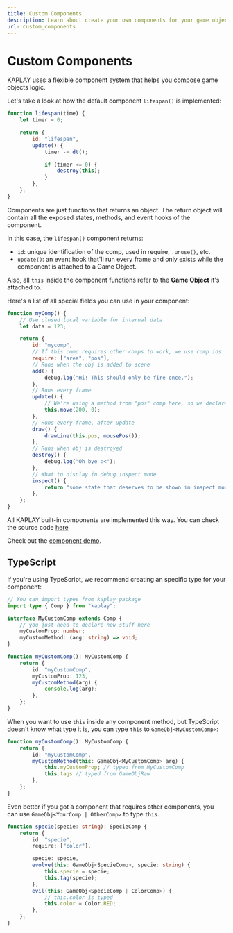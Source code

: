 ```yaml
---
title: Custom Components
description: Learn about create your own components for your game objects.
url: custom_components
---
```


# Custom Components

KAPLAY uses a flexible component system that helps you compose game objects
logic.

Let's take a look at how the default component `lifespan()` is implemented:

```js
function lifespan(time) {
    let timer = 0;

    return {
        id: "lifespan",
        update() {
            timer -= dt();

            if (timer <= 0) {
                destroy(this);
            }
        },
    };
}
```

Components are just functions that returns an object. The return object will
contain all the exposed states, methods, and event hooks of the component.

In this case, the `lifespan()` component returns:

- `id`: unique identification of the comp, used in require, `.unuse()`, etc.
- `update()`: an event hook that'll run every frame and only exists while the
  component is attached to a Game Object.

Also, all `this` inside the component functions refer to the **Game Object**
it's attached to.

Here's a list of all special fields you can use in your component:

```js
function myComp() {
    // Use closed local variable for internal data
    let data = 123;

    return {
        id: "mycomp",
        // If this comp requires other comps to work, we use comp ids
        require: ["area", "pos"],
        // Runs when the obj is added to scene
        add() {
            debug.log("Hi! This should only be fire once.");
        },
        // Runs every frame
        update() {
            // We're using a method from "pos" comp here, so we declare require "pos" above
            this.move(200, 0);
        },
        // Runs every frame, after update
        draw() {
            drawLine(this.pos, mousePos());
        },
        // Runs when obj is destroyed
        destroy() {
            debug.log("Oh bye :<");
        },
        // What to display in debug inspect mode
        inspect() {
            return "some state that deserves to be shown in inspect mode";
        },
    };
}
```

All KAPLAY built-in components are implemented this way. You can check the
source code
[here](https://github.com/kaplayjs/kaplay/tree/master/src/ecs/components)

Check out the [component demo](https://play.kaplayjs.com/?example=component).

## TypeScript

If you're using TypeScript, we recommend creating an specific type for your
component:

```ts
// You can import types from kaplay package
import type { Comp } from "kaplay";

interface MyCustomComp extends Comp {
    // you just need to declare new stuff here
    myCustomProp: number;
    myCustomMethod: (arg: string) => void;
}

function myCustomComp(): MyCustomComp {
    return {
        id: "myCustomComp",
        myCustomProp: 123,
        myCustomMethod(arg) {
            console.log(arg);
        },
    };
}
```

When you want to use `this` inside any component method, but TypeScript doesn't
know what type it is, you can type `this` to `GameObj<MyCustomComp>`:

```ts
function myCustomComp(): MyCustomComp {
    return {
        id: "myCustomComp",
        myCustomMethod(this: GameObj<MyCustomComp> arg) {
            this.myCustomProp; // typed from MyCustomComp
            this.tags // typed from GameObjRaw
        },
    };
}
```

Even better if you got a component that requires other components, you can use
`GameObj<YourComp | OtherComp>` to type `this`.

```ts
function specie(specie: string): SpecieComp {
    return {
        id: "specie",
        require: ["color"],

        specie: specie,
        evolve(this: GameObj<SpecieComp>, specie: string) {
            this.specie = specie;
            this.tag(specie);
        },
        evil(this: GameObj<SpecieComp | ColorComp>) {
            // this.color is typed
            this.color = Color.RED;
        },
    };
}
```

